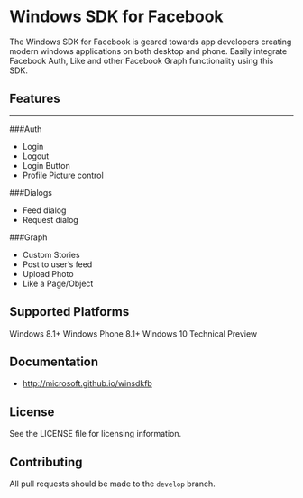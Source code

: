 # **Windows SDK for Facebook**

The Windows SDK for Facebook is geared towards app developers creating modern windows applications on both desktop and phone. Easily integrate Facebook Auth, Like and other Facebook Graph functionality using this SDK.


## **Features**


----------


###Auth

 - Login
 - Logout
 - Login Button
 - Profile Picture control

###Dialogs
  - Feed dialog
  - Request dialog

###Graph
  - Custom Stories
  - Post to user’s feed
  - Upload Photo
  - Like a Page/Object


## **Supported Platforms**

Windows 8.1+
Windows Phone 8.1+
Windows 10 Technical Preview

## **Documentation**

  - http://microsoft.github.io/winsdkfb

## **License**
See the LICENSE file for licensing information.

## **Contributing**

All pull requests should be made to the `develop` branch.
